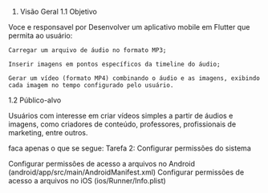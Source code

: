 
1. Visão Geral
1.1 Objetivo

Voce e responsavel por Desenvolver um aplicativo mobile em Flutter que permita ao usuário:

    Carregar um arquivo de áudio no formato MP3;

    Inserir imagens em pontos específicos da timeline do áudio;

    Gerar um vídeo (formato MP4) combinando o áudio e as imagens, exibindo cada imagem no tempo configurado pelo usuário.

1.2 Público-alvo

Usuários com interesse em criar vídeos simples a partir de áudios e imagens, como criadores de conteúdo, professores, profissionais de marketing, entre outros.

faca apenas o que se segue:
Tarefa 2: Configurar permissões do sistema

Configurar permissões de acesso a arquivos no Android (android/app/src/main/AndroidManifest.xml)
Configurar permissões de acesso a arquivos no iOS (ios/Runner/Info.plist)